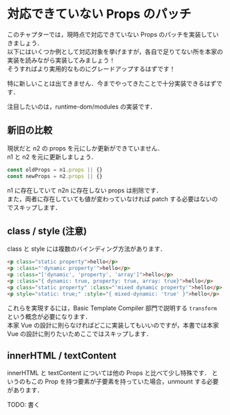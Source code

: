 # 対応できていない Props のパッチ

このチャプターでは，現時点で対応できていない Props のパッチを実装していきましょう．  
以下にはいくつか例として対応対象を挙げますが，各自で足りてない所を本家の実装を読みながら実装してみましょう！  
そうすればより実用的なものにグレードアップするはずです！

特に新しいことは出てきません．今までやってきたことで十分実装できるはずです．

注目したいのは，runtime-dom/modules の実装です．

## 新旧の比較

現状だと n2 の props を元にしか更新ができていません．  
n1 と n2 を元に更新しましょう．

```ts
const oldProps = n1.props || {}
const newProps = n2.props || {}
```

n1 に存在していて n2n に存在しない props は削除です．  
また，両者に存在していても値が変わっていなければ patch する必要はないのでスキップします．

## class / style (注意)

class と style には複数のバインディング方法があります．

```html
<p class="static property">hello</p>
<p :class="'dynamic property'">hello</p>
<p :class="['dynamic', 'property', 'array']">hello</p>
<p :class="{ dynamic: true, property: true, array: true}">hello</p>
<p class="static property" :class="'mixed dynamic property'">hello</p>
<p style="static: true;" :style="{ mixed-dynamic: 'true' }">hello</p>
```

これらを実現するには，Basic Template Compiler 部門で説明する `transform` という概念が必要になります．  
本家 Vue の設計に則らなければどこに実装してもいいのですが，本書では本家 Vue の設計に則りたいためここではスキップします．

## innerHTML / textContent

innerHTML と textContent については他の Props と比べて少し特殊です．
というのもこの Prop を持つ要素が子要素を持っていた場合，unmount する必要があります．

TODO: 書く
